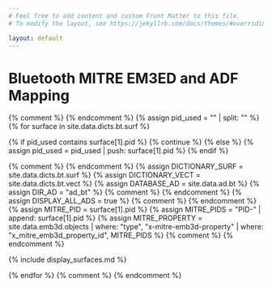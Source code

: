 ```yaml
---
# Feel free to add content and custom Front Matter to this file.
# To modify the layout, see https://jekyllrb.com/docs/themes/#overriding-theme-defaults

layout: default
---
```


# Bluetooth MITRE EM3ED and ADF Mapping


{% comment %} <!-- BEGIN Iterate Defined Surfaces --> {% endcomment %}
{% assign pid_used = "" | split: "" %}
{% for surface in site.data.dicts.bt.surf %}

{% if pid_used contains surface[1].pid %}
{% continue %}
{% else %}
{% assign pid_used = pid_used | push: surface[1].pid %}
{% endif %}

{% comment %} <!-- BEGIN Settings --> {% endcomment %}
{% assign DICTIONARY_SURF = site.data.dicts.bt.surf %}
{% assign DICTIONARY_VECT = site.data.dicts.bt.vect %}
{% assign DATABASE_AD = site.data.ad.bt %}
{% assign DIR_AD = "ad_bt" %}  {% comment %} <!-- Directory where generated AD pages are stored --> {% endcomment %}
{% assign DISPLAY_ALL_ADS =  true %}  {% comment %} <!-- Display all relations between ADs and surfaces --> {% endcomment %}
{% assign MITRE_PID = surface[1].pid %}
{% assign MITRE_PIDS = "PID-" | append: surface[1].pid %}
{% assign MITRE_PROPERTY = site.data.emb3d.objects | where: "type", "x-mitre-emb3d-property" | where: "x_mitre_emb3d_property_id", MITRE_PIDS %}
{% comment %} <!-- END Settings --> {% endcomment %}


{% include display_surfaces.md %}


{% endfor %}
{% comment %} <!-- END Iterate Defined Surfaces --> {% endcomment %}

